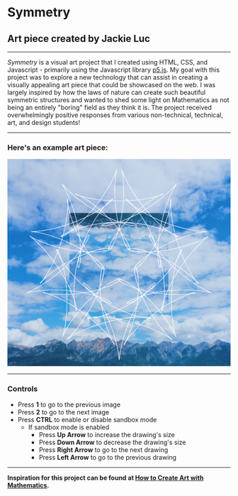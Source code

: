 # Symmetry

## Art piece created by Jackie Luc

___
*Symmetry* is a visual art project that I created using HTML, CSS, and Javascript - primarily using the Javascript library [p5.js](http://p5js.org/). My goal with this project was to explore a new technology that can assist in creating a visually appealing art piece that could be showcased on the web. I was largely inspired by how the laws of nature can create such beautiful symmetric structures and wanted to shed some light on Mathematics as not being an entirely "boring" field as they think it is. The project received overwhelmingly positive responses from various non-technical, technical, art, and design students!
___
### Here's an example art piece:
![Jackie's Net Art Piece](images/default.png)
___
### Controls
* Press **1** to go to the previous image
* Press **2** to go to the next image
* Press **CTRL** to enable or disable sandbox mode
    * If sandbox mode is enabled
        * Press **Up Arrow** to increase the drawing's size  
        * Press **Down Arrow** to decrease the drawing's size
        * Press **Right Arrow** to go to the next drawing
        * Press **Left Arrow** to go to the previous drawing
___

**Inspiration for this project can be found at [How to Create Art with Mathematics](https://www.quantamagazine.org/20151008-symmetry-math-curves-puzzle/).**
